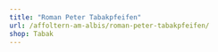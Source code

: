 ```yaml
---
title: "Roman Peter Tabakpfeifen"
url: /affoltern-am-albis/roman-peter-tabakpfeifen/
shop: Tabak
---
```

